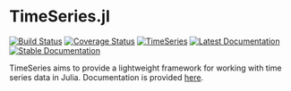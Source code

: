 TimeSeries.jl
============
[![Build Status](https://travis-ci.org/JuliaStats/TimeSeries.jl.svg?branch=master)](https://travis-ci.org/JuliaStats/TimeSeries.jl)
[![Coverage Status](https://codecov.io/gh/JuliaStats/TimeSeries.jl/branch/master/graph/badge.svg)](https://codecov.io/gh/JuliaStats/TimeSeries.jl)
[![TimeSeries](http://pkg.julialang.org/badges/TimeSeries_0.6.svg)](http://pkg.julialang.org/?pkg=TimeSeries&ver=0.6)
[![Latest Documentation](https://img.shields.io/badge/docs-latest-blue.svg)](https://JuliaStats.github.io/TimeSeries.jl/latest)
[![Stable Documentation](https://img.shields.io/badge/docs-stable-blue.svg)](https://JuliaStats.github.io/TimeSeries.jl/stable)

TimeSeries aims to provide a lightweight framework for working with time series data in Julia.
Documentation is provided [here](http://juliastats.github.io/TimeSeries.jl/latest/).
